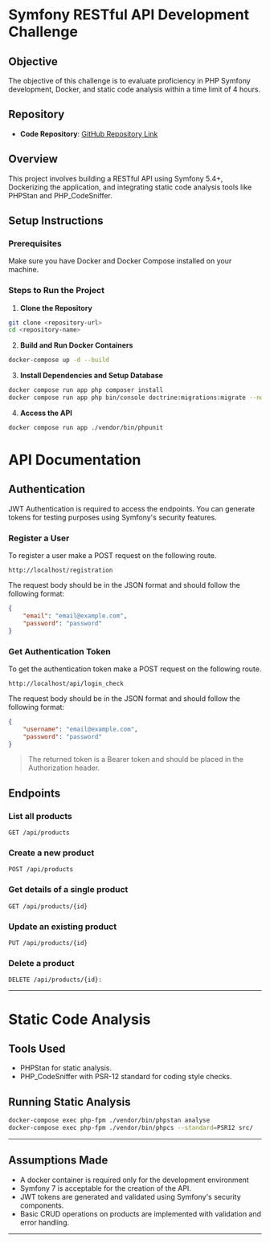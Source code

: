 # Symfony RESTful API Development Challenge

## Objective
The objective of this challenge is to evaluate proficiency in PHP Symfony development, Docker, and static code analysis within a time limit of 4 hours.

## Repository
- **Code Repository**: [GitHub Repository Link](https://github.com/ahmed-cmyk/symfony_products_api)

## Overview
This project involves building a RESTful API using Symfony 5.4+, Dockerizing the application, and integrating static code analysis tools like PHPStan and PHP_CodeSniffer.

## Setup Instructions

### Prerequisites
Make sure you have Docker and Docker Compose installed on your machine.

### Steps to Run the Project

1. **Clone the Repository**
```bash
git clone <repository-url>
cd <repository-name>
```

2. **Build and Run Docker Containers**

```bash
docker-compose up -d --build
```

3. **Install Dependencies and Setup Database**

```bash
docker compose run app php composer install
docker compose run app php bin/console doctrine:migrations:migrate --no-interaction
```

4. **Access the API**

```bash
docker compose run app ./vendor/bin/phpunit
```

# API Documentation

## Authentication

JWT Authentication is required to access the endpoints. You can generate tokens for testing purposes using Symfony's security features.

### Register a User

To register a user make a POST request on the following route.

```
http://localhost/registration
```

The request body should be in the JSON format and should follow the following format:

```json
{
    "email": "email@example.com",
    "password": "password"
}
```

### Get Authentication Token

To get the authentication token make a POST request on the following route.

```
http://localhost/api/login_check
```

The request body should be in the JSON format and should follow the following format:

```json
{
    "username": "email@example.com",
    "password": "password"
}
```

> The returned token is a Bearer token and should be placed in the Authorization header.

## Endpoints

### List all products

```
GET /api/products
```

### Create a new product

```
POST /api/products
```

### Get details of a single product

```
GET /api/products/{id}
```

### Update an existing product

```
PUT /api/products/{id}
```

### Delete a product

```
DELETE /api/products/{id}:
```

---

# Static Code Analysis

## Tools Used

- PHPStan for static analysis.
- PHP_CodeSniffer with PSR-12 standard for coding style checks.

## Running Static Analysis

```bash
docker-compose exec php-fpm ./vendor/bin/phpstan analyse
docker-compose exec php-fpm ./vendor/bin/phpcs --standard=PSR12 src/
```

---

## Assumptions Made

- A docker container is required only for the development environment
- Symfony 7 is acceptable for the creation of the API.
- JWT tokens are generated and validated using Symfony's security components.
- Basic CRUD operations on products are implemented with validation and error handling.

---